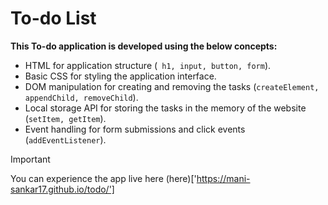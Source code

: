 # To-do List

**This To-do application is developed using the below concepts:**
- HTML for application structure (` h1, input, button, form`).
- Basic CSS for styling the application interface.
- DOM manipulation for creating and removing the tasks (`createElement, appendChild, removeChild`).
- Local storage API for storing the tasks in the memory of the website (`setItem, getItem`).
- Event handling for form submissions and click events (`addEventListener`).

> [!IMPORTANT]
> You can experience the app live here (here)['https://mani-sankar17.github.io/todo/']
